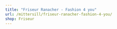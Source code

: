 ```yaml
---
title: "Friseur Ranacher - Fashion 4 you"
url: /mittersill/friseur-ranacher-fashion-4-you/
shop: Friseur
---
```

